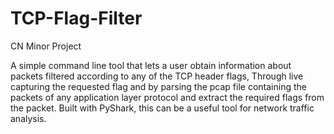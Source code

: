 # TCP-Flag-Filter
CN Minor Project

A simple command line tool that lets a user obtain information about packets filtered according to any of the TCP header flags, Through live capturing the requested flag and by parsing the pcap file containing the packets of any application layer protocol and extract the required flags from the packet. Built with PyShark, this can be a useful tool for network traffic analysis.
